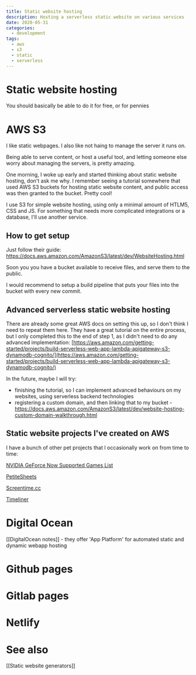```yaml
---
title: Static website hosting
description: Hosting a serverless static website on various services
date: 2020-05-31
categories:
  - development
tags:
  - aws
  - s3
  - static
  - serverless
---
```


# Static website hosting
You should basically be able to do it for free, or for pennies

# AWS S3
I like static webpages. I also like not haing to manage the server it runs on.

Being able to serve content, or host a useful tool, and letting someone else
worry about managing the servers, is pretty amazing.

One morning, I woke up early and started thinking about static website hosting, don't ask me why. I remember seeing a tutorial somewhere that used AWS S3 buckets for hosting static website content, and public access was then granted to the bucket. Pretty cool!

I use S3 for simple website hosting, using  only a minimal amount of HTLM5, CSS and JS. For something that needs more complicated integrations or a database, I'll use another service.

## How to get setup
Just follow their guide:
https://docs.aws.amazon.com/AmazonS3/latest/dev/WebsiteHosting.html

Soon you you have a bucket available to receive files, and serve them to the public.

I would recommend to setup a build pipeline that puts your files into the bucket with every new commit. 

## Advanced serverless static website hosting
There are already some great AWS docs on setting this up, so I don't think I
need to repeat them here. They have a great tutorial on the entire process, but I only completed this to the end of step 1, as I didn't need to do any advanced implementation:
[https://aws.amazon.com/getting-started/projects/build-serverless-web-app-lambda-apigateway-s3-dynamodb-cognito/](https://aws.amazon.com/getting-started/projects/build-serverless-web-app-lambda-apigateway-s3-dynamodb-cognito/)

In the future, maybe I will try:
- finishing the tutorial, so I can implement advanced behaviours on my websites, using serverless backend technologies
- registering a custom domain, and then linking that to my bucket - https://docs.aws.amazon.com/AmazonS3/latest/dev/website-hosting-custom-domain-walkthrough.html

## Static website projects I've created on AWS
I have a bunch of other pet projects that I occasionally work on from time to time:

[NVIDIA GeForce Now Supported Games List](http://nvidia-geforce-now.s3-website-eu-west-1.amazonaws.com/)

[PetiteSheets](http://app-bucket-petitesheets.s3-website-eu-west-1.amazonaws.com/)

[Screentime.cc](http://screentime.cc.s3-website-eu-west-1.amazonaws.com/)

[Timeliner](http://app-timeliner.s3-website-eu-west-1.amazonaws.com/)

# Digital Ocean
[[DigitalOcean notes]] - they offer 'App Platform' for automated static and dynamic webapp hosting

# Github pages

# Gitlab pages

# Netlify

# See also

[[Static website generators]]